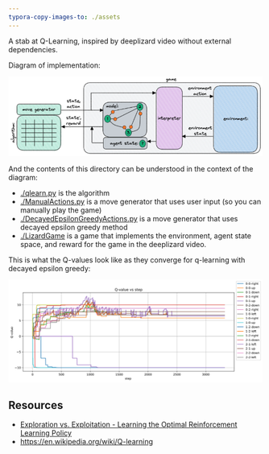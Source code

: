 ```yaml
---
typora-copy-images-to: ./assets
---
```


A stab at Q-Learning, inspired by deeplizard video without external dependencies.

Diagram of implementation:

![image-20230324134120043](assets/image-20230324134120043.png)

And the contents of this directory can be understood in the context of the diagram:

* [./qlearn.py](./qlearn.py) is the algorithm
* [./ManualActions.py](./ManualActions.py) is a move generator that uses user input (so you can manually play the game)
* [./DecayedEpsilonGreedyActions.py](./DecayedEpsilonGreedyActions.py) is a move generator that uses decayed epsilon greedy method
* [./LizardGame](./LizardGame.py) is a game that implements the environment, agent state space, and reward for the game in the deeplizard video.

This is what the Q-values look like as they converge for q-learning with decayed epsilon greedy:

![](./assets/plot.svg)

## Resources

* [Exploration vs. Exploitation - Learning the Optimal Reinforcement Learning Policy](https://www.youtube.com/watch?v=mo96Nqlo1L8)
* https://en.wikipedia.org/wiki/Q-learning

